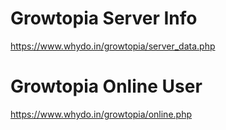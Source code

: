 # Growtopia Server Info
https://www.whydo.in/growtopia/server_data.php
# Growtopia Online User
https://www.whydo.in/growtopia/online.php

